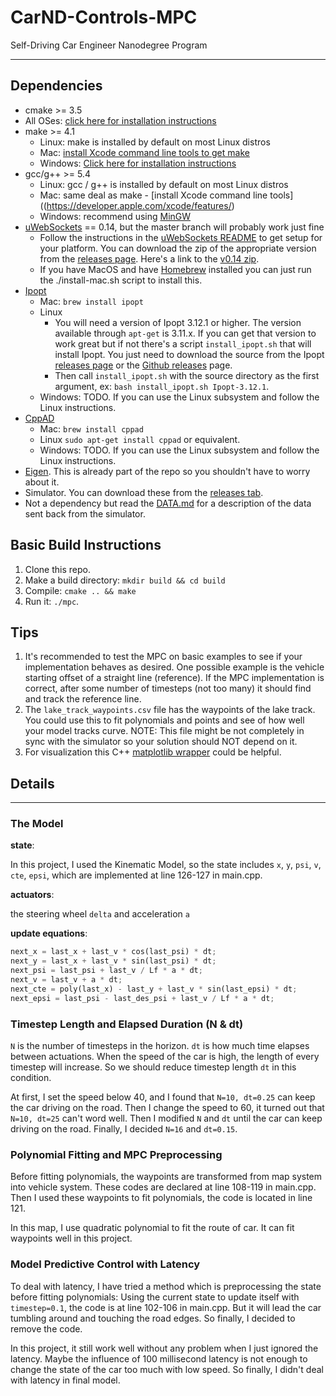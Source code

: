 # CarND-Controls-MPC
Self-Driving Car Engineer Nanodegree Program

---

## Dependencies

* cmake >= 3.5
 * All OSes: [click here for installation instructions](https://cmake.org/install/)
* make >= 4.1
  * Linux: make is installed by default on most Linux distros
  * Mac: [install Xcode command line tools to get make](https://developer.apple.com/xcode/features/)
  * Windows: [Click here for installation instructions](http://gnuwin32.sourceforge.net/packages/make.htm)
* gcc/g++ >= 5.4
  * Linux: gcc / g++ is installed by default on most Linux distros
  * Mac: same deal as make - [install Xcode command line tools]((https://developer.apple.com/xcode/features/)
  * Windows: recommend using [MinGW](http://www.mingw.org/)
* [uWebSockets](https://github.com/uWebSockets/uWebSockets) == 0.14, but the master branch will probably work just fine
  * Follow the instructions in the [uWebSockets README](https://github.com/uWebSockets/uWebSockets/blob/master/README.md) to get setup for your platform. You can download the zip of the appropriate version from the [releases page](https://github.com/uWebSockets/uWebSockets/releases). Here's a link to the [v0.14 zip](https://github.com/uWebSockets/uWebSockets/archive/v0.14.0.zip).
  * If you have MacOS and have [Homebrew](https://brew.sh/) installed you can just run the ./install-mac.sh script to install this.
* [Ipopt](https://projects.coin-or.org/Ipopt)
  * Mac: `brew install ipopt`
  * Linux
    * You will need a version of Ipopt 3.12.1 or higher. The version available through `apt-get` is 3.11.x. If you can get that version to work great but if not there's a script `install_ipopt.sh` that will install Ipopt. You just need to download the source from the Ipopt [releases page](https://www.coin-or.org/download/source/Ipopt/) or the [Github releases](https://github.com/coin-or/Ipopt/releases) page.
    * Then call `install_ipopt.sh` with the source directory as the first argument, ex: `bash install_ipopt.sh Ipopt-3.12.1`.
  * Windows: TODO. If you can use the Linux subsystem and follow the Linux instructions.
* [CppAD](https://www.coin-or.org/CppAD/)
  * Mac: `brew install cppad`
  * Linux `sudo apt-get install cppad` or equivalent.
  * Windows: TODO. If you can use the Linux subsystem and follow the Linux instructions.
* [Eigen](http://eigen.tuxfamily.org/index.php?title=Main_Page). This is already part of the repo so you shouldn't have to worry about it.
* Simulator. You can download these from the [releases tab](https://github.com/udacity/CarND-MPC-Project/releases).
* Not a dependency but read the [DATA.md](./DATA.md) for a description of the data sent back from the simulator.


## Basic Build Instructions


1. Clone this repo.
2. Make a build directory: `mkdir build && cd build`
3. Compile: `cmake .. && make`
4. Run it: `./mpc`.

## Tips

1. It's recommended to test the MPC on basic examples to see if your implementation behaves as desired. One possible example
is the vehicle starting offset of a straight line (reference). If the MPC implementation is correct, after some number of timesteps
(not too many) it should find and track the reference line.
2. The `lake_track_waypoints.csv` file has the waypoints of the lake track. You could use this to fit polynomials and points and see of how well your model tracks curve. NOTE: This file might be not completely in sync with the simulator so your solution should NOT depend on it.
3. For visualization this C++ [matplotlib wrapper](https://github.com/lava/matplotlib-cpp) could be helpful.

## Details

---
### The Model

**state**:

In this project, I used the Kinematic Model, so the state includes `x`, `y`, `psi`, `v`, `cte`, `epsi`, which are implemented at line 126-127 in main.cpp.

**actuators**:

the steering wheel `delta` and acceleration `a`

**update equations**:

``` Python
next_x = last_x + last_v * cos(last_psi) * dt;
next_y = last_x + last_v * sin(last_psi) * dt;
next_psi = last_psi + last_v / Lf * a * dt;
next_v = last_v + a * dt;
next_cte = poly(last_x) - last_y + last_v * sin(last_epsi) * dt;
next_epsi = last_psi - last_des_psi + last_v / Lf * a * dt;
```

### Timestep Length and Elapsed Duration (N & dt)

`N` is the number of timesteps in the horizon. `dt` is how much time elapses between actuations. When the speed of the car is high, the length of every timestep will increase. So we should reduce timestep length `dt` in this condition.

At first, I set the speed below 40, and I found that `N=10, dt=0.25` can keep the car driving on the road. Then I change the speed to 60, it turned out that `N=10, dt=25` can't word well. Then I modified `N` and `dt` until the car can keep driving on the road. Finally, I decided `N=16` and `dt=0.15`.

### Polynomial Fitting and MPC Preprocessing

Before fitting polynomials, the waypoints are transformed from map system into vehicle system. These codes are declared at line 108-119 in main.cpp. Then I used these waypoints to fit polynomials, the code is located in line 121.

In this map, I use quadratic polynomial to fit the route of car. It can fit waypoints well in this project.

### Model Predictive Control with Latency

To deal with latency, I have tried a method which is preprocessing the state before fitting polynomials: Using the current state to update itself with `timestep=0.1`, the code is at line 102-106 in main.cpp. But it will lead the car tumbling around and touching the road edges. So finally, I decided to remove the code.

In this project, it still work well without any problem when I just ignored the latency. Maybe the influence of 100 millisecond latency is not enough to change the state of the car too much with low speed. So finally, I didn't deal with latency in final model.
